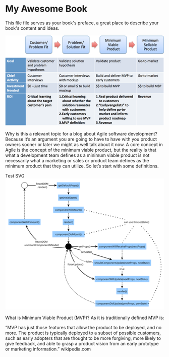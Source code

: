 My Awesome Book
=======

This file file serves as your book's preface, a great place to describe your book's content and ideas.

![MSP](msp-minimum-sellable-product.png)

Why is this a relevant topic for a blog about Agile software development?  Because it’s an argument you are going to have to have with you product owners sooner or later we might as well talk about it now.  A core concept in Agile is the concept of the minimum viable product, but the reality is that what a development team defines as a minimum viable product is not necessarily what a marketing or sales  or product team defines as the minimum product that they can utilize.  So let’s start with some definitions. 

Test SVG
![SVG](react-lifecycle.svg)

What is Minimum Viable Product (MVP)?  As it is traditionally defined MVP is:

“MVP has just those features that allow the product to be deployed, and no more.  The product is typically deployed to a subset of possible customers, such as early adopters that are thought to be more forgiving, more likely to give feedback, and able to grasp a product vision from an early prototype or marketing information.” wikipedia.com
